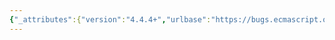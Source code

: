```yaml
---
{"_attributes":{"version":"4.4.4+","urlbase":"https://bugs.ecmascript.org/","maintainer":"dherman@mozilla.com"},"bug":{"bug_id":1200,"creation_ts":"2013-01-17 14:16:00 -0800","short_desc":"8.4.2.4: ArraySetLength algorithm can produce broken arrays","delta_ts":"2013-03-08 14:44:22 -0800","product":"Draft for 6th Edition","component":"technical issue","version":"Rev 13: December 21, 2012 Draft","rep_platform":"All","op_sys":"All","bug_status":"RESOLVED","resolution":"FIXED","priority":"Normal","bug_severity":"normal","blocked":1262,"everconfirmed":true,"reporter":{"uid":"andrebargull","name":"André Bargull"},"assigned_to":{"uid":"allen","name":"Allen Wirfs-Brock"},"long_desc":[{"commentid":3128,"comment_count":0,"who":{"uid":"andrebargull","name":"André Bargull"},"bug_when":"2013-01-17 14:16:09 -0800","thetext":"The ArraySetLength algorithm can produce arrays which no longer respect the array invariant described in [8.4.2]. \n\ntest case sketch (most likely only reproducible if you use a custom ES5/6 implementation):\n---\nfunction defLen(arr, len, f) {\n  Object.defineProperty(arr, \"length\", {value: {valueOf: function(){ f && f(); return len }}});\n}\n\na = [];\ndefLen(a, 1, function() {defLen(a, 10); a[5]='test'});\n---\n\n\nArraySetLength retrieves and stores the current 'length' PropertyDescriptor in steps 1-2. When ToUint32() is called in step 5, user defined code can be executed (e.g. a custom 'valueOf' function, see above). This user code may change the array's length again and thereby invalidate the previously stored `oldLen` value. And as a result, both ArraySetLength invocations assume `newLen >= oldLen` (step 8) and no array trimming will be applied. \n\na = [];\na.[[DefineOwnProperty]](\"length\", {[[Value: 1 (user code)]]})\n -> ArraySetLength(A = a, Desc = {[[Value: 1 (user code)]]})\n   -> oldLen = 0\n   -> newLen = ToUint32(Desc.[[Value]]) = 1\n     /* start user code as a side-effect of ToUint32() */\n     -> a.[[DefineOwnProperty]](\"length\", {[[Value: 10]]})\n       -> ArraySetLength(A = a, Desc = {[[Value: 10]]})\n         -> oldLen = 0\n         -> newLen = ToUint32(Desc.[[Value]]) = 10\n         -> newLen(10) >= oldLen(0) => OrdinaryDefineOwnProperty(A, \"length\", newLenDesc = {[[Value: 10]]})\n         -> return\n     -> a.[[SetP]](\"5\", 'test', a)\n     /* end user code as a side-effect of ToUint32() */\n   -> newLen(1) >= oldLen(0) => OrdinaryDefineOwnProperty(A, \"length\", newLenDesc = {[[Value: 1]]})\n\nNow `a`'s \"length\" property will be `1`, but the property at index 5 wasn't removed. \n\n\nThis bug is also present in the ES5.1 specification."},{"commentid":3293,"comment_count":1,"who":{"uid":"allen","name":"Allen Wirfs-Brock"},"bug_when":"2013-03-06 13:48:27 -0800","thetext":"Really good catch! Please find more like this..,\n\nFixed in rev 14 editor's draft"},{"commentid":3356,"comment_count":2,"who":{"uid":"allen","name":"Allen Wirfs-Brock"},"bug_when":"2013-03-08 14:44:22 -0800","thetext":"in Rev 14 draft"}]}}
---
```

